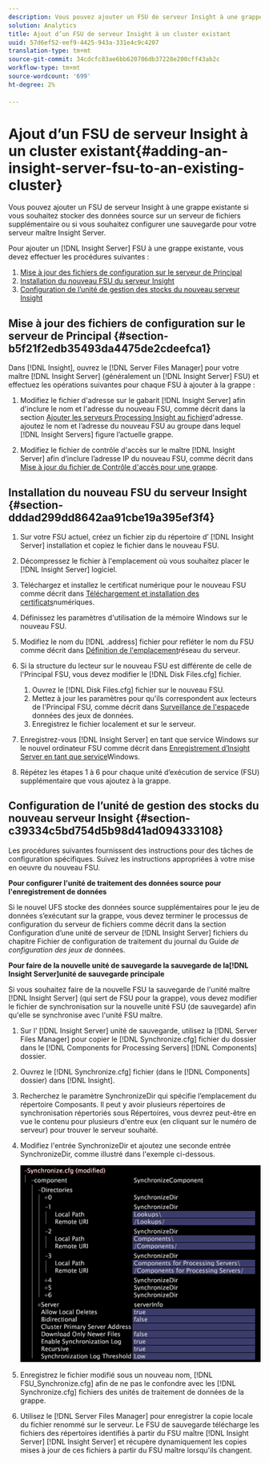 ```yaml
---
description: Vous pouvez ajouter un FSU de serveur Insight à une grappe existante si vous souhaitez stocker des données source sur un serveur de fichiers supplémentaire ou si vous souhaitez configurer une sauvegarde pour votre serveur maître Insight Server.
solution: Analytics
title: Ajout d’un FSU de serveur Insight à un cluster existant
uuid: 57d6ef52-eef9-4425-943a-331e4c9c4207
translation-type: tm+mt
source-git-commit: 34cdcfc83ae6bb620706db37228e200cff43ab2c
workflow-type: tm+mt
source-wordcount: '699'
ht-degree: 2%

---
```



# Ajout d’un FSU de serveur Insight à un cluster existant{#adding-an-insight-server-fsu-to-an-existing-cluster}

Vous pouvez ajouter un FSU de serveur Insight à une grappe existante si vous souhaitez stocker des données source sur un serveur de fichiers supplémentaire ou si vous souhaitez configurer une sauvegarde pour votre serveur maître Insight Server.

Pour ajouter un [!DNL Insight Server] FSU à une grappe existante, vous devez effectuer les procédures suivantes :

1. [Mise à jour des fichiers de configuration sur le serveur de Principal](../../../../../home/c-inst-svr/c-install-ins-svr/c-ins-svr-clstrs/c-add-ins-svrs-ex-clstr/c-add-fsu-ex-clstr.md#section-b5f21f2edb35493da4475de2cdeefca1)
1. [Installation du nouveau FSU du serveur Insight](../../../../../home/c-inst-svr/c-install-ins-svr/c-ins-svr-clstrs/c-add-ins-svrs-ex-clstr/c-add-fsu-ex-clstr.md#section-dddad299dd8642aa91cbe19a395ef3f4)
1. [Configuration de l’unité de gestion des stocks du nouveau serveur Insight](../../../../../home/c-inst-svr/c-install-ins-svr/c-ins-svr-clstrs/c-add-ins-svrs-ex-clstr/c-add-fsu-ex-clstr.md#section-c39334c5bd754d5b98d41ad094333108)

## Mise à jour des fichiers de configuration sur le serveur de Principal {#section-b5f21f2edb35493da4475de2cdeefca1}

Dans [!DNL Insight], ouvrez le [!DNL Server Files Manager] pour votre maître [!DNL Insight Server] (généralement un [!DNL Insight Server] FSU) et effectuez les opérations suivantes pour chaque FSU à ajouter à la grappe :

1. Modifiez le fichier d&#39;adresse sur le gabarit [!DNL Insight Server] afin d&#39;inclure le nom et l&#39;adresse du nouveau FSU, comme décrit dans la section [Ajouter les serveurs Processing Insight au fichier](../../../../../home/c-inst-svr/c-install-ins-svr/c-ins-svr-clstrs/c-inst-ins-svr-clstr/c-inst-proc-clstr/c-config-mstr-ins-svr-clstr.md#section-2fe5298180164e8dbaa59ea6b6ff682d)d&#39;adresse. ajoutez le nom et l’adresse du nouveau FSU au groupe dans lequel [!DNL Insight Servers] figure l’actuelle grappe.

1. Modifiez le fichier de contrôle d&#39;accès sur le maître [!DNL Insight Server] afin d’inclure l’adresse IP du nouveau FSU, comme décrit dans [Mise à jour du fichier de Contrôle d&#39;accès pour une grappe](../../../../../home/c-inst-svr/c-install-ins-svr/c-ins-svr-clstrs/c-inst-ins-svr-clstr/c-inst-proc-clstr/c-config-mstr-ins-svr-clstr.md#section-fce1367d92a445168c35e9ca506e7d6b).

## Installation du nouveau FSU du serveur Insight {#section-dddad299dd8642aa91cbe19a395ef3f4}

1. Sur votre FSU actuel, créez un fichier zip du répertoire d’ [!DNL Insight Server] installation et copiez le fichier dans le nouveau FSU.
1. Décompressez le fichier à l&#39;emplacement où vous souhaitez placer le [!DNL Insight Server] logiciel.
1. Téléchargez et installez le certificat numérique pour le nouveau FSU comme décrit dans [Téléchargement et installation des certificats](../../../../../home/c-inst-svr/c-install-ins-svr/t-install-proc-inst-svr-dpu/c-dnld-dgtl-cert/c-dnld-dgtl-cert.md#concept-4f79c240492f4e52b6375b4b3bbefa17)numériques.
1. Définissez les paramètres d&#39;utilisation de la mémoire Windows sur le nouveau FSU.
1. Modifiez le nom du [!DNL .address] fichier pour refléter le nom du FSU comme décrit dans [Définition de l&#39;emplacement](../../../../../home/c-inst-svr/c-install-ins-svr/t-install-proc-inst-svr-dpu/c-svrs-ntwk-loc/c-svrs-ntwk-loc.md#concept-87dd2aa3448c415ca1285bc445a8c649)réseau du serveur.

1. Si la structure du lecteur sur le nouveau FSU est différente de celle de l&#39;Principal FSU, vous devez modifier le [!DNL Disk Files.cfg] fichier.

   1. Ouvrez le [!DNL Disk Files.cfg] fichier sur le nouveau FSU.
   1. Mettez à jour les paramètres pour qu&#39;ils correspondent aux lecteurs de l&#39;Principal FSU, comme décrit dans [Surveillance de l&#39;espace](../../../../../home/c-inst-svr/c-admin-inst-svr/c-mntr-disk-spc/t-mntr-dtst-data-spc.md#task-6223fa2c718845678824a0a96df96a03)de données des jeux de données.
   1. Enregistrez le fichier localement et sur le serveur.

1. Enregistrez-vous [!DNL Insight Server] en tant que service Windows sur le nouvel ordinateur FSU comme décrit dans [Enregistrement d’Insight Server en tant que service](../../../../../home/c-inst-svr/c-install-ins-svr/t-install-proc-inst-svr-dpu/c-reg-wdws-svc.md#concept-f2c7aa891d544a2595aa01d0d796a540)Windows.

1. Répétez les étapes 1 à 6 pour chaque unité d’exécution de service (FSU) supplémentaire que vous ajoutez à la grappe.

## Configuration de l’unité de gestion des stocks du nouveau serveur Insight {#section-c39334c5bd754d5b98d41ad094333108}

Les procédures suivantes fournissent des instructions pour des tâches de configuration spécifiques. Suivez les instructions appropriées à votre mise en oeuvre du nouveau FSU.

**Pour configurer l&#39;unité de traitement des données source pour l&#39;enregistrement de données**

Si le nouvel UFS stocke des données source supplémentaires pour le jeu de données s’exécutant sur la grappe, vous devez terminer le processus de configuration du serveur de fichiers comme décrit dans la section Configuration d’une unité de serveur de [!DNL Insight Server] fichiers du chapitre Fichier de configuration de traitement du journal du Guide *de configuration des jeux de* données.

**Pour faire de la nouvelle unité de sauvegarde la sauvegarde de la[!DNL Insight Server]unité de sauvegarde principale**

Si vous souhaitez faire de la nouvelle FSU la sauvegarde de l&#39;unité maître [!DNL Insight Server] (qui sert de FSU pour la grappe), vous devez modifier le fichier de synchronisation sur la nouvelle unité FSU (de sauvegarde) afin qu&#39;elle se synchronise avec l&#39;unité FSU maître.

1. Sur l’ [!DNL Insight Server] unité de sauvegarde, utilisez la [!DNL Server Files Manager] pour copier le [!DNL Synchronize.cfg] fichier du dossier dans le [!DNL Components for Processing Servers] [!DNL Components] dossier.

1. Ouvrez le [!DNL Synchronize.cfg] fichier (dans le [!DNL Components] dossier) dans [!DNL Insight].

1. Recherchez le paramètre SynchronizeDir qui spécifie l’emplacement du répertoire Composants. Il peut y avoir plusieurs répertoires de synchronisation répertoriés sous Répertoires, vous devrez peut-être en vue le contenu pour plusieurs d&#39;entre eux (en cliquant sur le numéro de serveur) pour trouver le serveur souhaité.
1. Modifiez l&#39;entrée SynchronizeDir et ajoutez une seconde entrée SynchronizeDir, comme illustré dans l&#39;exemple ci-dessous.

   ![](assets/cfg_cluster_SynchronizeDirEditComponents.png)

1. Enregistrez le fichier modifié sous un nouveau nom, [!DNL FSU_Synchronize.cfg] afin de ne pas le confondre avec les [!DNL Synchronize.cfg] fichiers des unités de traitement de données de la grappe.

1. Utilisez le [!DNL Server Files Manager] pour enregistrer la copie locale du fichier renommé sur le serveur. Le FSU de sauvegarde télécharge les fichiers des répertoires identifiés à partir du FSU maître [!DNL Insight Server] [!DNL Insight Server] et récupère dynamiquement les copies mises à jour de ces fichiers à partir du FSU maître lorsqu&#39;ils changent.


